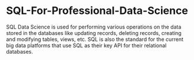 # SQL-For-Professional-Data-Science
SQL Data Science is used for performing various operations on the data stored in the databases like updating records, deleting records, creating and modifying tables, views, etc. SQL is also the standard for the current big data platforms that use SQL as their key API for their relational databases.
